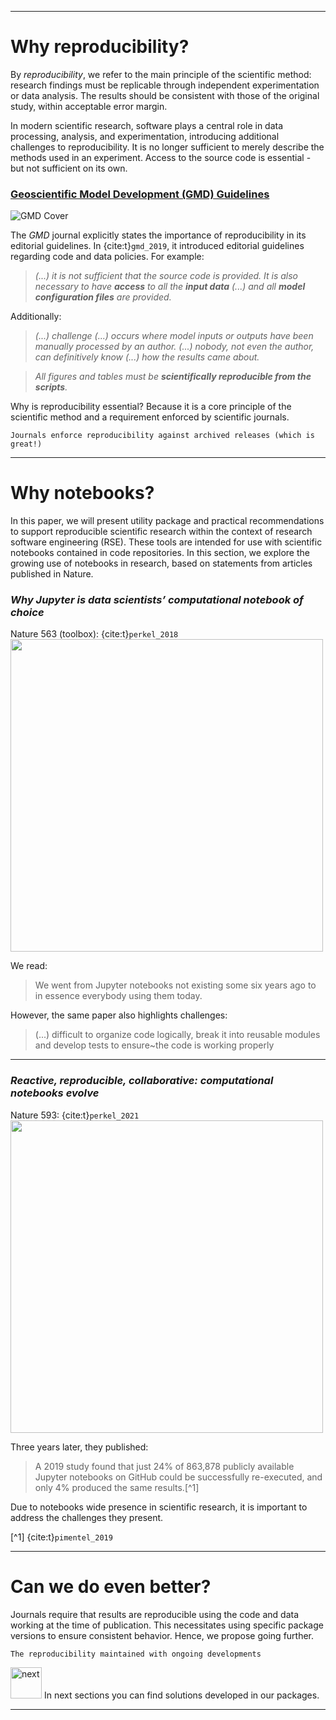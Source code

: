 ----- 

# Why reproducibility? 

By _reproducibility_, we refer to the main principle of the scientific method: research findings must be replicable 
through independent experimentation or data analysis. The results should be consistent with those of the original study, within acceptable error margin.

In modern scientific research, software plays a central role in data processing, analysis, and experimentation,
introducing additional challenges to reproducibility.
It is no longer sufficient to merely describe the methods used in an experiment. 
Access to the source code is essential - but not sufficient on its own.

### [Geoscientific Model Development (GMD) Guidelines](https://gmd.copernicus.org/articles/12/2215/2019/) 
![GMD Cover](img/gmd_cover.png)

The  _GMD_ journal explicitly states the importance of reproducibility in its editorial guidelines.
In {cite:t}`gmd_2019`, it introduced editorial guidelines regarding code and data policies. For example:
 
> _(...) it is not sufficient that the source code is provided. It is also necessary to have **access** to all the **input data** (...) and all **model configuration files** are provided._

Additionally:

> _(...) challenge (...) occurs where model inputs or outputs have been manually processed by an author. (...) nobody, not even the author, can definitively know (...) how the results came about._

> _All figures and tables must be **scientifically reproducible from the scripts**._

Why is reproducibility essential? Because it is a core principle of the scientific method and a requirement enforced by scientific journals.

```{attention} GMD Guidelines: 
Journals enforce reproducibility against archived releases (which is great!)
```
---
# Why notebooks?
In this paper, we will present utility package and practical recommendations to support reproducible scientific research within the context of research software engineering (RSE). 
These tools are intended for use with scientific notebooks contained in code repositories. 
In this section, we explore the growing use of notebooks in research, based on statements from articles published in Nature.


###  _Why Jupyter is data scientists’ computational notebook of choice_
Nature 563 (toolbox): {cite:t}`perkel_2018`
<img src="img/nature.svg.webp" width=500 class="center">

We read:
> We went from Jupyter notebooks not existing some six years ago to in essence everybody using them today.


However, the same paper also highlights challenges:
> (...) difficult to organize code logically, break it into reusable modules and develop tests to ensure~the code is working properly

---

###  _Reactive, reproducible, collaborative: computational notebooks evolve_
Nature 593: {cite:t}`perkel_2021`
<img src=img/Nature2021.webp width=500>

Three years later, they published:

> A 2019 study found that just 24\% of 863,878 publicly available Jupyter notebooks on GitHub could be successfully re-executed, and only 4\% produced the same results.[^1]

Due to notebooks wide presence in scientific research, it is important to address the challenges they present.

[^1] {cite:t}`pimentel_2019`

---
# Can we do even better?
Journals require that results are reproducible using the code and data working at the time of publication. 
This necessitates using specific package versions to ensure consistent behavior.
Hence, we propose going further. 

```{admonition} Even better!
The reproducibility maintained with ongoing developments
```


<img src="img/signs-post-solid.svg" width=50 alt="next">   In next sections you can find solutions developed in our packages.

---
